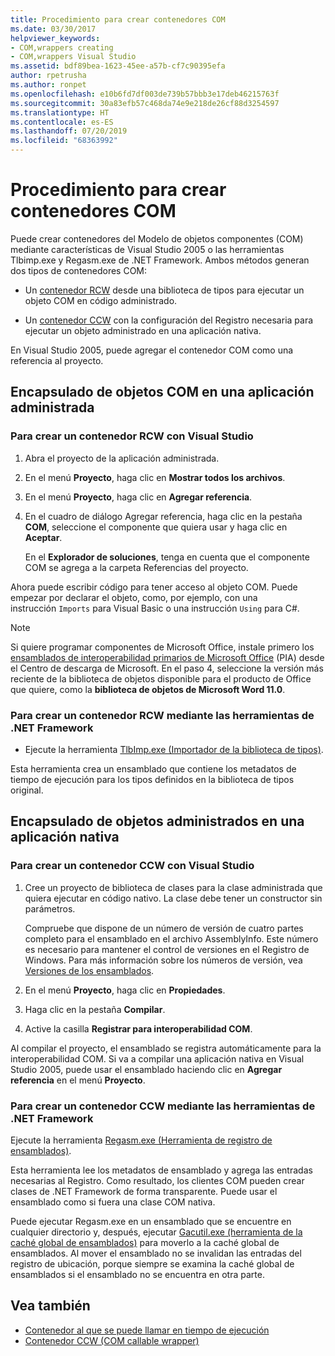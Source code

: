 ```yaml
---
title: Procedimiento para crear contenedores COM
ms.date: 03/30/2017
helpviewer_keywords:
- COM,wrappers creating
- COM,wrappers Visual Studio
ms.assetid: bdf89bea-1623-45ee-a57b-cf7c90395efa
author: rpetrusha
ms.author: ronpet
ms.openlocfilehash: e10b6fd7df003de739b57bbb3e17deb46215763f
ms.sourcegitcommit: 30a83efb57c468da74e9e218de26cf88d3254597
ms.translationtype: HT
ms.contentlocale: es-ES
ms.lasthandoff: 07/20/2019
ms.locfileid: "68363992"
---
```

# <a name="how-to-create-com-wrappers"></a>Procedimiento para crear contenedores COM

Puede crear contenedores del Modelo de objetos componentes (COM) mediante características de Visual Studio 2005 o las herramientas Tlbimp.exe y Regasm.exe de .NET Framework. Ambos métodos generan dos tipos de contenedores COM:

- Un [contenedor RCW](../../../docs/framework/interop/runtime-callable-wrapper.md) desde una biblioteca de tipos para ejecutar un objeto COM en código administrado.

- Un [contenedor CCW](../../../docs/framework/interop/com-callable-wrapper.md) con la configuración del Registro necesaria para ejecutar un objeto administrado en una aplicación nativa.

En Visual Studio 2005, puede agregar el contenedor COM como una referencia al proyecto.

## <a name="wrap-com-objects-in-a-managed-application"></a>Encapsulado de objetos COM en una aplicación administrada

### <a name="to-create-a-runtime-callable-wrapper-using-visual-studio"></a>Para crear un contenedor RCW con Visual Studio

1. Abra el proyecto de la aplicación administrada.

2. En el menú **Proyecto**, haga clic en **Mostrar todos los archivos**.

3. En el menú **Proyecto**, haga clic en **Agregar referencia**.

4. En el cuadro de diálogo Agregar referencia, haga clic en la pestaña **COM**, seleccione el componente que quiera usar y haga clic en **Aceptar**.

     En el **Explorador de soluciones**, tenga en cuenta que el componente COM se agrega a la carpeta Referencias del proyecto.

Ahora puede escribir código para tener acceso al objeto COM. Puede empezar por declarar el objeto, como, por ejemplo, con una instrucción `Imports` para Visual Basic o una instrucción `Using` para C#.

> [!NOTE]
> Si quiere programar componentes de Microsoft Office, instale primero los [ensamblados de interoperabilidad primarios de Microsoft Office](https://go.microsoft.com/fwlink/?LinkId=50479) (PIA) desde el Centro de descarga de Microsoft. En el paso 4, seleccione la versión más reciente de la biblioteca de objetos disponible para el producto de Office que quiere, como la **biblioteca de objetos de Microsoft Word 11.0**.  
  
### <a name="to-create-a-runtime-callable-wrapper-using-net-framework-tools"></a>Para crear un contenedor RCW mediante las herramientas de .NET Framework  
  
- Ejecute la herramienta [TlbImp.exe (Importador de la biblioteca de tipos)](../../../docs/framework/tools/tlbimp-exe-type-library-importer.md).  
  
 Esta herramienta crea un ensamblado que contiene los metadatos de tiempo de ejecución para los tipos definidos en la biblioteca de tipos original.  
  
## <a name="wrap-managed-objects-in-a-native-application"></a>Encapsulado de objetos administrados en una aplicación nativa  
  
### <a name="to-create-a-com-callable-wrapper-using-visual-studio"></a>Para crear un contenedor CCW con Visual Studio  
  
1. Cree un proyecto de biblioteca de clases para la clase administrada que quiera ejecutar en código nativo. La clase debe tener un constructor sin parámetros.  
  
     Compruebe que dispone de un número de versión de cuatro partes completo para el ensamblado en el archivo AssemblyInfo. Este número es necesario para mantener el control de versiones en el Registro de Windows. Para más información sobre los números de versión, vea [Versiones de los ensamblados](../../../docs/framework/app-domains/assembly-versioning.md).  
  
2. En el menú **Proyecto**, haga clic en **Propiedades**.  
  
3. Haga clic en la pestaña **Compilar**.  
  
4. Active la casilla **Registrar para interoperabilidad COM**.  
  
 Al compilar el proyecto, el ensamblado se registra automáticamente para la interoperabilidad COM. Si va a compilar una aplicación nativa en Visual Studio 2005, puede usar el ensamblado haciendo clic en **Agregar referencia** en el menú **Proyecto**.  
  
### <a name="to-create-a-com-callable-wrapper-using-net-framework-tools"></a>Para crear un contenedor CCW mediante las herramientas de .NET Framework  
  
Ejecute la herramienta [Regasm.exe (Herramienta de registro de ensamblados)](../../../docs/framework/tools/regasm-exe-assembly-registration-tool.md).  
  
Esta herramienta lee los metadatos de ensamblado y agrega las entradas necesarias al Registro. Como resultado, los clientes COM pueden crear clases de .NET Framework de forma transparente. Puede usar el ensamblado como si fuera una clase COM nativa.  
  
Puede ejecutar Regasm.exe en un ensamblado que se encuentre en cualquier directorio y, después, ejecutar [Gacutil.exe (herramienta de la caché global de ensamblados)](../../../docs/framework/tools/gacutil-exe-gac-tool.md) para moverlo a la caché global de ensamblados. Al mover el ensamblado no se invalidan las entradas del registro de ubicación, porque siempre se examina la caché global de ensamblados si el ensamblado no se encuentra en otra parte.  
  
## <a name="see-also"></a>Vea también

- [Contenedor al que se puede llamar en tiempo de ejecución](../../../docs/framework/interop/runtime-callable-wrapper.md)
- [Contenedor CCW (COM callable wrapper)](../../../docs/framework/interop/com-callable-wrapper.md)
